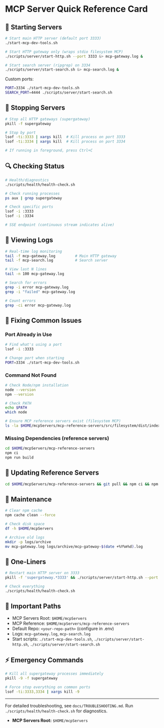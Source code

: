 # MCP Server Quick Reference Card

## 🚀 Starting Servers

```bash
# Start main HTTP server (default port 3333)
./start-mcp-dev-tools.sh

# Start HTTP gateway only (wraps stdio filesystem MCP)
./scripts/server/start-http.sh --port 3333 &> mcp-gateway.log &

# Start search server (ripgrep) on 3334
./scripts/server/start-search.sh &> mcp-search.log &
```

Custom ports:
```bash
PORT=3334 ./start-mcp-dev-tools.sh
SEARCH_PORT=4444 ./scripts/server/start-search.sh
```

## 🛑 Stopping Servers

```bash
# Stop all HTTP gateways (supergateway)
pkill -f supergateway

# Stop by port
lsof -ti:3333 | xargs kill  # Kill process on port 3333
lsof -ti:3334 | xargs kill  # Kill process on port 3334

# If running in foreground, press Ctrl+C
```

## 🔍 Checking Status

```bash
# Health/diagnostics
./scripts/health/health-check.sh

# Check running processes
ps aux | grep supergateway

# Check specific ports
lsof -i :3333
lsof -i :3334

# SSE endpoint (continuous stream indicates alive)

```

## 📝 Viewing Logs

```bash
# Real-time log monitoring
tail -f mcp-gateway.log         # Main HTTP gateway
tail -f mcp-search.log          # Search server

# View last N lines
tail -n 100 mcp-gateway.log

# Search for errors
grep -i error mcp-gateway.log
grep -i "failed" mcp-gateway.log

# Count errors
grep -ci error mcp-gateway.log
```

## 🔧 Fixing Common Issues

### Port Already in Use
```bash
# Find what's using a port
lsof -i :3333

# Change port when starting
PORT=3334 ./start-mcp-dev-tools.sh
```

### Command Not Found
```bash
# Check Node/npm installation
node --version
npm --version

# Check PATH
echo $PATH
which node

# Ensure MCP reference servers exist (filesystem MCP)
ls -la $HOME/mcpServers/mcp-reference-servers/src/filesystem/dist/index.js
```

### Missing Dependencies (reference servers)
```bash
cd $HOME/mcpServers/mcp-reference-servers
npm ci
npm run build
```

## 🔄 Updating Reference Servers

```bash
cd $HOME/mcpServers/mcp-reference-servers && git pull && npm ci && npm run build
```

## 🧹 Maintenance

```bash
# Clear npm cache
npm cache clean --force

# Check disk space
df -h $HOME/mcpServers

# Archive old logs
mkdir -p logs/archive
mv mcp-gateway.log logs/archive/mcp-gateway-$(date +%Y%m%d).log
```

## 🎯 One-Liners

```bash
# Restart main HTTP server on 3333
pkill -f 'supergateway.*3333' && ./scripts/server/start-http.sh --port 3333 &> mcp-gateway.log &

# Check everything
./scripts/health/health-check.sh
```

## 📁 Important Paths

- MCP Servers Root: `$HOME/mcpServers`
- MCP Reference: `$HOME/mcpServers/mcp-reference-servers`
- Default Repo: `<your-repo-path>` (configure in .env)
- Logs: `mcp-gateway.log`, `mcp-search.log`
- Start scripts: `./start-mcp-dev-tools.sh`, `./scripts/server/start-http.sh`, `./scripts/server/start-search.sh`

## ⚡ Emergency Commands

```bash
# Kill all supergateway processes immediately
pkill -9 -f supergateway

# Force stop everything on common ports
lsof -ti:3333,3334 | xargs kill -9
```

---
For detailed troubleshooting, see `docs/TROUBLESHOOTING.md`.
Run `./scripts/health/health-check.sh` for diagnostics.
- **MCP Servers Root:** `$HOME/mcpServers`

